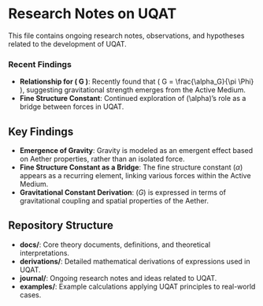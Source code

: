 # Research Notes on UQAT

This file contains ongoing research notes, observations, and hypotheses related to the development of UQAT.

### Recent Findings
- **Relationship for \( G \)**: Recently found that \( G = \frac{\alpha_G}{\pi \Phi} \), suggesting gravitational strength emerges from the Active Medium.
- **Fine Structure Constant**: Continued exploration of \(\alpha\)’s role as a bridge between forces in UQAT.

## Key Findings

- **Emergence of Gravity**: Gravity is modeled as an emergent effect based on Aether properties, rather than an isolated force.
- **Fine Structure Constant as a Bridge**: The fine structure constant $( \alpha )$ appears as a recurring element, linking various forces within the Active Medium.
- **Gravitational Constant Derivation**: $( G )$ is expressed in terms of gravitational coupling and spatial properties of the Aether.

## Repository Structure

- **docs/**: Core theory documents, definitions, and theoretical interpretations.
- **derivations/**: Detailed mathematical derivations of expressions used in UQAT.
- **journal/**: Ongoing research notes and ideas related to UQAT.
- **examples/**: Example calculations applying UQAT principles to real-world cases.
